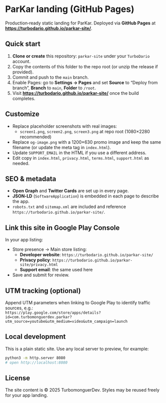 # ParKar landing (GitHub Pages)

Production‑ready static landing for ParKar. Deployed via **GitHub Pages** at **https://turbodario.github.io/parkar-site/**.

## Quick start

1. **Clone or create** this repository: `parkar-site` under your `TurboDario` account.
2. Copy the contents of this folder to the repo root (or unzip the release if provided).
3. Commit and push to the `main` branch.
4. Enable Pages: go to **Settings → Pages** and set **Source** to “Deploy from branch”, **Branch** to `main`, **Folder** to `/root`.
5. Visit **https://turbodario.github.io/parkar-site/** once the build completes.

## Customize

- Replace placeholder screenshots with real images:
  - `screen1.png`, `screen2.png`, `screen3.png` at repo root (1080×2280 recommended)
- Replace `og-image.png` with a 1200×630 promo image and keep the same filename (or update the meta tag in `index.html`).
- Update `SUPPORT_EMAIL` in the HTML if you use a different address.
- Edit copy in `index.html`, `privacy.html`, `terms.html`, `support.html` as needed.

## SEO & metadata

- **Open Graph** and **Twitter Cards** are set up in every page.
- **JSON‑LD** (`SoftwareApplication`) is embedded in each page to describe the app.
- `robots.txt` and `sitemap.xml` are included and reference `https://turbodario.github.io/parkar-site/`.

## Link this site in Google Play Console

In your app listing:
- Store presence → Main store listing:
  - **Developer website**: `https://turbodario.github.io/parkar-site/`
  - **Privacy policy**: `https://turbodario.github.io/parkar-site/privacy.html`
  - **Support email**: the same used here
- Save and submit for review.

## UTM tracking (optional)

Append UTM parameters when linking to Google Play to identify traffic sources, e.g.:  
`https://play.google.com/store/apps/details?id=com.turbomonguerdev.parkar?utm_source=youtube&utm_medium=video&utm_campaign=launch`

## Local development

This is a plain static site. Use any local server to preview, for example:
```bash
python3 -m http.server 8080
# open http://localhost:8080
```

## License

The site content is © 2025 TurbomonguerDev. Styles may be reused freely for your app landing.
